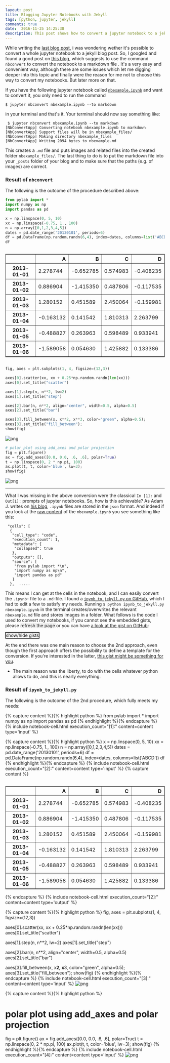 ```yaml
---
layout: post
title: Blogging Jupyter Notebooks with Jekyll
tags: [python, jupyter, jekyll]
comments: true
date:  2016-11-25 14:25:38
description: This post shows how to convert a jupyter notebook to a jekyll blog post.
---
```

While writing the [last blog post](https://burrim.github.io/recordsblog/2016/11/19/optimization/), i was wondering wether it's possible to convert a whole jupyter notebook to a jekyll blog post. So, I googled and found a good post on [this blog](http://briancaffey.github.io/2016/03/14/ipynb-with-jekyll.html), which suggests to use the command `nbconvert` to convert the notebook to a markdown file . It's a very easy and convenient way, although there are some issues which let me digging deeper into this topic and finally were the reason for me not to choose this way to convert my notebooks. But later more on that.

If you have the following jupyter notebook called [`nbexample.ipynb`](https://github.com/mxbu/logbook/blob/gh-pages/blog-notebooks/nbexample.ipynb) and want to convert it, you only need to run the command


```
$ jupyter nbconvert nbexample.ipynb --to markdown
```

in your terminal and that's it. Your terminal should now say something like:


```    
 $ jupyter nbconvert nbexample.ipynb --to markdown
[NbConvertApp] Converting notebook nbexample.ipynb to markdown
[NbConvertApp] Support files will be in nbexample_files/
[NbConvertApp] Making directory nbexample_files
[NbConvertApp] Writing 2094 bytes to nbexample.md
```

This creates a `.md` file and puts images and related files into the created folder `nbexample_files/`. The last thing to do is to put the markdown file into your `_posts` folder of your blog and to make sure that the paths (e.g. of images) are correct.

### Result of `nbconvert`
The following is the outcome of the procedure described above:


```python
from pylab import *
import numpy as np
import pandas as pd
```


```python
x = np.linspace(0, 5, 10)
xx = np.linspace(-0.75, 1., 100)
n = np.array([0,1,2,3,4,5])
dates = pd.date_range('20130101', periods=6)
df = pd.DataFrame(np.random.randn(6,4), index=dates, columns=list('ABCD'))
df
```




<div style="overflow-x: auto;-webkit-overflow-scrolling: touch;">
<table border="1" class="dataframe">
<thead>
<tr style="text-align: right;">
<th></th>
<th>A</th>
<th>B</th>
<th>C</th>
<th>D</th>
</tr>
</thead>
<tbody>
<tr>
<th>2013-01-01</th>
<td>2.278744</td>
<td>-0.652785</td>
<td>0.574983</td>
<td>-0.408235</td>
</tr>
<tr>
<th>2013-01-02</th>
<td>0.886904</td>
<td>-1.415350</td>
<td>0.487806</td>
<td>-0.117535</td>
</tr>
<tr>
<th>2013-01-03</th>
<td>1.280152</td>
<td>0.451589</td>
<td>2.450064</td>
<td>-0.159981</td>
</tr>
<tr>
<th>2013-01-04</th>
<td>-0.163132</td>
<td>0.141542</td>
<td>1.810313</td>
<td>2.263799</td>
</tr>
<tr>
<th>2013-01-05</th>
<td>-0.488827</td>
<td>0.263963</td>
<td>0.598489</td>
<td>0.933941</td>
</tr>
<tr>
<th>2013-01-06</th>
<td>-1.589058</td>
<td>0.054630</td>
<td>1.425882</td>
<td>0.133386</td>
</tr>
</tbody>
</table>
</div>




```python
fig, axes = plt.subplots(1, 4, figsize=(12,3))

axes[0].scatter(xx, xx + 0.25*np.random.randn(len(xx)))
axes[0].set_title("scatter")

axes[1].step(n, n**2, lw=2)
axes[1].set_title("step")

axes[2].bar(n, n**2, align="center", width=0.5, alpha=0.5)
axes[2].set_title("bar")

axes[3].fill_between(x, x**2, x**3, color="green", alpha=0.5);
axes[3].set_title("fill_between");
show(fig)
```

![png](/recordsblog/public/img/nbexample/image1.png)


```python
# polar plot using add_axes and polar projection
fig = plt.figure()
ax = fig.add_axes([0.0, 0.0, .6, .6], polar=True)
t = np.linspace(0, 2 * np.pi, 100)
ax.plot(t, t, color='blue', lw=3);
show(fig)
```

![png](/logbook/public/img/nbexample/image2.png)

<hr>


What I was missing in the above conversion were the classical `In [1]:` and `Out[1]:` prompts of jupyter notebooks. So, how is this achievable? As Adam J. writes on [his blog](https://adamj.eu/tech/2014/09/21/using-ipython-notebook-to-write-jekyll-blog-posts/), `.ipynb` files are stored in the `json` format. And indeed if you look at the [raw content](https://raw.githubusercontent.com/mxbu/jupyter-notebooks/master/nbexample.ipynb) of the `nbexample.ipynb` you see something like this:

```{
 "cells": [
  {
   "cell_type": "code",
   "execution_count": 1,
   "metadata": {
    "collapsed": true
   },
   "outputs": [],
   "source": [
    "from pylab import *\n",
    "import numpy as np\n",
    "import pandas as pd"
   ]
  },  .....

```
This means I can get at the cells in the notebook, and I can easily convert the `.ipynb`- file to a `.md`-file. I found a [`ipynb_to_jekyll.py` on GitHub](https://gist.github.com/ewjoachim/570022bb7a08403cbe525fe82bd6d3e4), which I had to edit a few to satisfy my needs. Running `$ python ipynb_to_jekyll.py nbexample.ipynb` in the terminal creates/overwrites the relevant `nbexample.md` file and stores images in a folder. What follows is the code I used to convert my notebooks, if you cannot see the embedded gists, please <a  style="box-sizing: border-box; cursor: pointer; background: #f0f0f0;" onclick="PageReload()">
<span>refresh the page</span>
</a>  or you can have [a look at the gist on GitHub](https://gist.github.com/burrim/a4a7a4e8d1a4dbb6439365ca0fb9ad25):

<a class="button" style="box-sizing: border-box; cursor: pointer; background: #f0f0f0; border: 2px solid; " onclick="hideshow()">
<span>show/hide gists</span>
</a>
<script type="text/javascript">
function PageReload() {
    location.reload(true);
}
</script>




<script>
function hideshow() {
    var x = document.getElementById('gist42182992');
    if (x.style.display === 'none') {
        x.style.display = 'block';
    } else {
        x.style.display = 'none';
    }
}
</script>


<script src="https://gist.github.com/burrim/a4a7a4e8d1a4dbb6439365ca0fb9ad25.js"></script>

At the end there was one main reason to choose the 2nd approach, even though the first approach offers the possibility to define a template for the conversion. If you're interested in the latter, [this gist might be something for you](https://gist.github.com/dkmehrmann/3fd9e8b89a6e442fdc8787a4c1dbf4f2/).

* The main reason was the liberty, to do with the cells whatever python allows to do, and this is nearly everything.

### Result of `ipynb_to_jekyll.py`
The following is the outcome of the 2nd procedure, which fully meets my needs:


{% capture content %}{% highlight python %}
from pylab import *
import numpy as np
import pandas as pd
{% endhighlight %}{% endcapture %}
{% include notebook-cell.html execution_count="[1]:" content=content type='input' %}

{% capture content %}{% highlight python %}
x = np.linspace(0, 5, 10)
xx = np.linspace(-0.75, 1., 100)
n = np.array([0,1,2,3,4,5])
dates = pd.date_range('20130101', periods=6)
df = pd.DataFrame(np.random.randn(6,4), index=dates, columns=list('ABCD'))
df
{% endhighlight %}{% endcapture %}
{% include notebook-cell.html execution_count="[2]:" content=content type='input' %}
{% capture content %}
<div style="overflow-x: auto;-webkit-overflow-scrolling: touch;">
<table border="1" class="dataframe">
  <thead>
    <tr style="text-align: right;">
      <th></th>
      <th>A</th>
      <th>B</th>
      <th>C</th>
      <th>D</th>
    </tr>
  </thead>
  <tbody>
    <tr>
      <th>2013-01-01</th>
      <td>2.278744</td>
      <td>-0.652785</td>
      <td>0.574983</td>
      <td>-0.408235</td>
    </tr>
    <tr>
      <th>2013-01-02</th>
      <td>0.886904</td>
      <td>-1.415350</td>
      <td>0.487806</td>
      <td>-0.117535</td>
    </tr>
    <tr>
      <th>2013-01-03</th>
      <td>1.280152</td>
      <td>0.451589</td>
      <td>2.450064</td>
      <td>-0.159981</td>
    </tr>
    <tr>
      <th>2013-01-04</th>
      <td>-0.163132</td>
      <td>0.141542</td>
      <td>1.810313</td>
      <td>2.263799</td>
    </tr>
    <tr>
      <th>2013-01-05</th>
      <td>-0.488827</td>
      <td>0.263963</td>
      <td>0.598489</td>
      <td>0.933941</td>
    </tr>
    <tr>
      <th>2013-01-06</th>
      <td>-1.589058</td>
      <td>0.054630</td>
      <td>1.425882</td>
      <td>0.133386</td>
    </tr>
  </tbody>
</table>
</div>
{% endcapture %}
{% include notebook-cell.html execution_count="[2]:" content=content type='output' %}

{% capture content %}{% highlight python %}
fig, axes = plt.subplots(1, 4, figsize=(12,3))

axes[0].scatter(xx, xx + 0.25*np.random.randn(len(xx)))
axes[0].set_title("scatter")

axes[1].step(n, n**2, lw=2)
axes[1].set_title("step")

axes[2].bar(n, n**2, align="center", width=0.5, alpha=0.5)
axes[2].set_title("bar")

axes[3].fill_between(x, x**2, x**3, color="green", alpha=0.5);
axes[3].set_title("fill_between");
show(fig)
{% endhighlight %}{% endcapture %}
{% include notebook-cell.html execution_count="[3]:" content=content type='input' %}
![png](/logbook/public/img/nbexample/image1.png)

{% capture content %}{% highlight python %}
# polar plot using add_axes and polar projection
fig = plt.figure()
ax = fig.add_axes([0.0, 0.0, .6, .6], polar=True)
t = np.linspace(0, 2 * np.pi, 100)
ax.plot(t, t, color='blue', lw=3);
show(fig)
{% endhighlight %}{% endcapture %}
{% include notebook-cell.html execution_count="[4]:" content=content type='input' %}
![png](/logbook/public/img/nbexample/image2.png)
